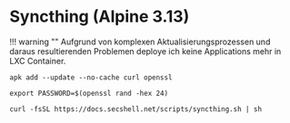 # Syncthing (Alpine 3.13)

!!! warning ""
    Aufgrund von komplexen Aktualisierungsprozessen und daraus resultierenden Problemen deploye ich keine Applications mehr in LXC Container.
    
```shell
apk add --update --no-cache curl openssl

export PASSWORD=$(openssl rand -hex 24)

curl -fsSL https://docs.secshell.net/scripts/syncthing.sh | sh
```
